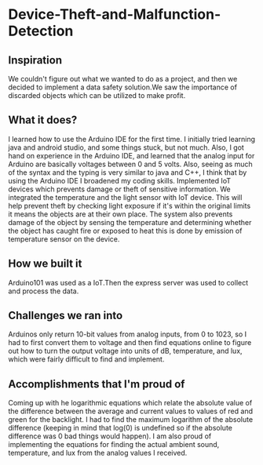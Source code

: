 # Device-Theft-and-Malfunction-Detection

## Inspiration 
We couldn't figure out what we wanted to do as a project, and then we decided to implement a data safety solution.We saw the importance of discarded objects which can be utilized to make profit.

## What it does?

I learned how to use the Arduino IDE for the first time. I initially tried learning java and android studio, and some things stuck, but not much. Also, I got hand on experience in the Arduino IDE, and learned that the analog input for Arduino are basically voltages between 0 and 5 volts. Also, seeing as much of the syntax and the typing is very similar to java and C++, I think that by using the Arduino IDE I broadened my coding skills. Implemented IoT devices which prevents damage or theft of sensitive information. We integrated the temperature and the light sensor with IoT device. This will help prevent theft by checking light exposure if it's within the original limits it means the objects are at their own place. The system also prevents damage of the object by sensing the temperature and determining whether the object has caught fire or exposed to heat this is done by emission of temperature sensor on the device.

## How we built it 

Arduino101 was used as a IoT.Then the express server was used to collect and process the data.

## Challenges we ran into 
Arduinos only return 10-bit values from analog inputs, from 0 to 1023, so I had to first convert them to voltage and then find equations online to figure out how to turn the output voltage into units of dB, temperature, and lux, which were fairly difficult to find and implement.

## Accomplishments that I'm proud of 
Coming up with he logarithmic equations which relate the absolute value of the difference between the average and current values to values of red and green for the backlight. I had to find the maximum logarithm of the absolute difference (keeping in mind that log(0) is undefined so if the absolute difference was 0 bad things would happen). I am also proud of implementing the equations for finding the actual ambient sound, temperature, and lux from the analog values I received.
